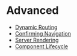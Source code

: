 # Advanced

* [Dynamic Routing](DynamicRouting.md)
* [Confirming Navigation](ConfirmingNavigation.md)
* [Server Rendering](ServerRendering.md)
* [Component Lifecycle](ComponentLifecycle.md)
